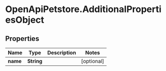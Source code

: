 # OpenApiPetstore.AdditionalPropertiesObject

## Properties
Name | Type | Description | Notes
------------ | ------------- | ------------- | -------------
**name** | **String** |  | [optional] 


